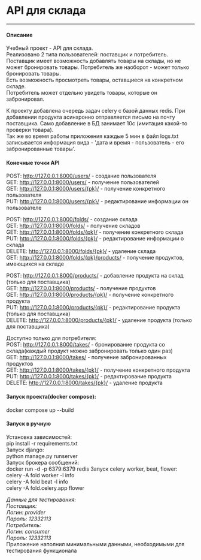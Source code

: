 # API для склада

---

#### Описание  
Учебный проект - API для склада.  
Реализовано 2 типа пользователей: поставщик и потребитель. Поставщик имеет возможность добавлять товары на склады, но не может бронировать товары. Потребитель же наоборот - может только бронировать товары.  
Есть возможность просмотреть товары, оставщиеся на конкретном складе.  
Потребитель может отдельно увидеть товары, которые он забронировал.  

К проекту добавлена очередь задач celery с базой данных redis. При добавлении продукта асинхронно отправляется письмо на почту поставщика. Само добавление в БД занимает 10с (имитация какой-то проверки товара).  
Так же во время работы приложения каждые 5 мин в файл logs.txt записывается информация вида - 'дата и время - пользователь - его забронированные товары'.

#### Конечные точки API  
POST: http://127.0.0.1:8000/users/ - создание пользователя  
GET: http://127.0.0.1:8000/users/ - получение пользователей  
GET: http://127.0.0.1:8000/users/{pk}/ - получение конкретного пользователя  
PUT: http://127.0.0.1:8000/users/{pk}/ - редактирование информации он пользователе  

POST: http://127.0.0.1:8000/folds/ - создание склада  
GET: http://127.0.0.1:8000/folds/ - получение складов  
GET: http://127.0.0.1:8000/folds/{pk}/ - получение конкретного склада  
PUT: http://127.0.0.1:8000/folds/{pk}/ - редактирование информации о склада  
DELETE: http://127.0.0.1:8000/folds/{pk}/ - удаление склада  
GET: http://127.0.0.1:8000/folds/{pk}/products/ - получение продуктов, имеющихся на складе  

POST: http://127.0.0.1:8000/products/ - добавление продукта на склад (только для поставщика)  
GET: http://127.0.0.1:8000/products/ - получение продуктов  
GET: http://127.0.0.1:8000/products/{pk}/ - получение конкретного продукта  
PUT: http://127.0.0.1:8000/products/{pk}/ - редактирование продукта (только для поставщика)  
DELETE: http://127.0.0.1:8000/products/{pk}/ - удаление продукта (только для поставщика)  

Доступно только для потребителя:  
POST: http://127.0.0.1:8000/takes/ - бронирование продукта со склада(каждый продукт можно забронировать только один раз)  
GET: http://127.0.0.1:8000/takes/ - получение забронированных продуктов  
GET: http://127.0.0.1:8000/takes/{pk}/ - получение конкретного продукта  
PUT: http://127.0.0.1:8000/takes/{pk}/ - редактирование продукта  
DELETE: http://127.0.0.1:8000/takes/{pk}/ - удаление продукта  

#### Запуск проекта(docker compose):
docker compose up --build  
#### Запуск в ручную
Установка зависимостей:  
pip install -r requirements.txt  
Запуск django:  
python manage.py runserver  
Запуск брокера сообщений:  
docker run -d -p 6379:6379 redis
Запуск celery worker, beat, flower:  
celery -A fold worker -l info  
celery -A fold beat -l info  
celery -A fold.celery.app flower  

*Данные для тестирования:  
Поставщик:  
Логин: provider  
Пароль: 12332113  
Потребитель:  
Логин: consumer  
Пароль: 12332113*  
Приложение наполнил минимальными данными, необходимыми для тестирования функционала  
